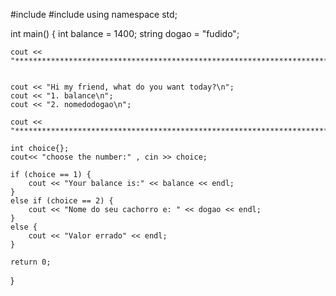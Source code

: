 #include <iostream>
#include <string>
using namespace std;

int main() {
    int balance = 1400;
    string dogao = "fudido";

    cout << "********************************************************************************************************************************\n";
  

    cout << "Hi my friend, what do you want today?\n";
    cout << "1. balance\n";
    cout << "2. nomedodogao\n";

    cout << "********************************************************************************************************************************\n";

    int choice{};
    cout<< "choose the number:" , cin >> choice;

    if (choice == 1) {
        cout << "Your balance is:" << balance << endl;
    }
    else if (choice == 2) {
        cout << "Nome do seu cachorro e: " << dogao << endl;
    }
    else {
        cout << "Valor errado" << endl;
    }

    return 0;
}
